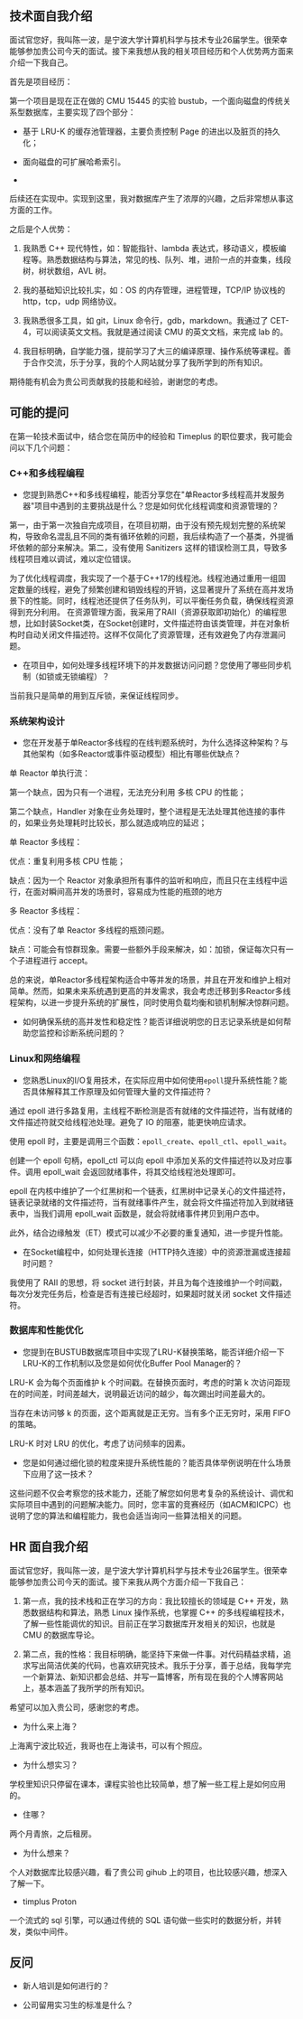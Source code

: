

## **技术面自我介绍**

面试官您好，我叫陈一波，是宁波大学计算机科学与技术专业26届学生。很荣幸能够参加贵公司今天的面试。接下来我想从我的相关项目经历和个人优势两方面来介绍一下我自己。

首先是项目经历：

第一个项目是现在正在做的 CMU 15445 的实验 bustub，一个面向磁盘的传统关系型数据库，主要实现了四个部分：

- 基于 LRU-K 的缓存池管理器，主要负责控制 Page 的进出以及脏页的持久化；

- 面向磁盘的可扩展哈希索引。

- 

后续还在实现中。实现到这里，我对数据库产生了浓厚的兴趣，之后非常想从事这方面的工作。


之后是个人优势：

1. 我熟悉 C++ 现代特性，如：智能指针、lambda 表达式，移动语义，模板编程等。熟悉数据结构与算法，常见的栈、队列、堆，进阶一点的并查集，线段树，树状数组，AVL 树。

2. 我的基础知识比较扎实，如：OS 的内存管理，进程管理，TCP/IP 协议栈的 http，tcp，udp 网络协议。

3. 我熟悉很多工具，如 git，Linux 命令行，gdb，markdown。我通过了 CET-4，可以阅读英文文档。我就是通过阅读 CMU 的英文文档，来完成 lab 的。

4. 我目标明确，自学能力强，提前学习了大三的编译原理、操作系统等课程。善于合作交流，乐于分享，我的个人网站就分享了我所学到的所有知识。

期待能有机会为贵公司贡献我的技能和经验，谢谢您的考虑。





## **可能的提问**

在第一轮技术面试中，结合您在简历中的经验和 Timeplus 的职位要求，我可能会问以下几个问题：

### C++和多线程编程


- 您提到熟悉C++和多线程编程，能否分享您在"单Reactor多线程高并发服务器"项目中遇到的主要挑战是什么？您是如何优化线程调度和资源管理的？

第一，由于第一次独自完成项目，在项目初期，由于没有预先规划完整的系统架构，导致命名混乱且不同的类有循环依赖的问题，我后续构造了一个基类，外提循坏依赖的部分来解决。第二，没有使用 Sanitizers 这样的错误检测工具，导致多线程项目难以调试，难以定位错误。

为了优化线程调度，我实现了一个基于C++17的线程池。线程池通过重用一组固定数量的线程，避免了频繁创建和销毁线程的开销，这显著提升了系统在高并发场景下的性能。同时，线程池还提供了任务队列，可以平衡任务负载，确保线程资源得到充分利用。
在资源管理方面，我采用了RAII（资源获取即初始化）的编程思想，比如封装Socket类，在Socket创建时，文件描述符由该类管理，并在对象析构时自动关闭文件描述符。这样不仅简化了资源管理，还有效避免了内存泄漏问题。


- 在项目中，如何处理多线程环境下的并发数据访问问题？您使用了哪些同步机制（如锁或无锁编程）？

当前我只是简单的用到互斥锁，来保证线程同步。

### 系统架构设计

- 您在开发基于单Reactor多线程的在线判题系统时，为什么选择这种架构？与其他架构（如多Reactor或事件驱动模型）相比有哪些优缺点？

单 Reactor 单执行流：

第一个缺点，因为只有一个进程，无法充分利用 多核 CPU 的性能；

第二个缺点，Handler 对象在业务处理时，整个进程是无法处理其他连接的事件的，如果业务处理耗时比较长，那么就造成响应的延迟；

单 Reactor 多线程：

优点：重复利用多核 CPU 性能；

缺点：因为一个 Reactor 对象承担所有事件的监听和响应，而且只在主线程中运行，在面对瞬间高并发的场景时，容易成为性能的瓶颈的地方

多 Reactor 多线程：

优点：没有了单 Reactor 多线程的瓶颈问题。

缺点：可能会有惊群现象。需要一些额外手段来解决，如：加锁，保证每次只有一个子进程进行 accept。

总的来说，单Reactor多线程架构适合中等并发的场景，并且在开发和维护上相对简单。然而，如果未来系统遇到更高的并发需求，我会考虑迁移到多Reactor多线程架构，以进一步提升系统的扩展性，同时使用负载均衡和锁机制解决惊群问题。


- 如何确保系统的高并发性和稳定性？能否详细说明您的日志记录系统是如何帮助您监控和诊断系统问题的？



### Linux和网络编程

- 您熟悉Linux的I/O复用技术，在实际应用中如何使用`epoll`提升系统性能？能否具体解释其工作原理及如何管理大量的文件描述符？

通过 epoll 进行多路复用，主线程不断检测是否有就绪的文件描述符，当有就绪的文件描述符就交给线程池处理。避免了 IO 的阻塞，能更快响应请求。

使用 epoll 时，主要是调用三个函数：`epoll_create`、`epoll_ctl`、`epoll_wait`。

创建一个 epoll 句柄，epoll_ctl 可以向 epoll 中添加关系的文件描述符以及对应事件。调用 epoll_wait 会返回就绪事件，将其交给线程池处理即可。

epoll 在内核中维护了一个红黑树和一个链表，红黑树中记录关心的文件描述符，链表记录就绪的文件描述符，当有就绪事件产生，就会将文件描述符加入到就绪链表中，当我们调用 epoll_wait 函数是，就会将就绪事件拷贝到用户态中。

此外，结合边缘触发（ET）模式可以减少不必要的重复通知，进一步提升性能。

- 在Socket编程中，如何处理长连接（HTTP持久连接）中的资源泄漏或连接超时问题？

我使用了 RAII 的思想，将 socket 进行封装，并且为每个连接维护一个时间戳，每次分发完任务后，检查是否有连接已经超时，如果超时就关闭 socket 文件描述符。

### 数据库和性能优化

- 您提到在BUSTUB数据库项目中实现了LRU-K替换策略，能否详细介绍一下LRU-K的工作机制以及您是如何优化Buffer Pool Manager的？

LRU-K 会为每个页面维护 k 个时间戳。在替换页面时，考虑的时第 k 次访问距现在的时间差，时间差越大，说明最近访问的越少，每次踢出时间差最大的。

当存在未访问够 k 的页面，这个距离就是正无穷。当有多个正无穷时，采用 FIFO 的策略。

LRU-K 时对 LRU 的优化，考虑了访问频率的因素。

- 您是如何通过细化锁的粒度来提升系统性能的？能否具体举例说明在什么场景下应用了这一技术？


这些问题不仅会考察您的技术能力，还能了解您如何思考复杂的系统设计、调优和实际项目中遇到的问题解决能力。同时，您丰富的竞赛经历（如ACM和ICPC）也说明了您的算法和编程能力，我也会适当询问一些算法相关的问题。


## **HR 面自我介绍**

面试官您好，我叫陈一波，是宁波大学计算机科学与技术专业26届学生。很荣幸能够参加贵公司今天的面试。接下来我从两个方面介绍一下我自己：


1. 第一点，我的技术栈和正在学习的方向：我比较擅长的领域是 C++ 开发，熟悉数据结构和算法，熟悉 Linux 操作系统，也掌握 C++ 的多线程编程技术，了解一些性能调优的知识。目前正在学习数据库开发相关的知识，也就是 CMU 的数据库导论。

2. 第二点，我的性格：我目标明确，能坚持下来做一件事。对代码精益求精，追求写出简洁优美的代码，也喜欢研究技术。我乐于分享，善于总结，我每学完一个新算法、新知识都会总结、并写一篇博客，所有现在我的个人博客网站上，基本涵盖了我所学的所有知识。

希望可以加入贵公司，感谢您的考虑。



- 为什么来上海？

上海离宁波比较近，我哥也在上海读书，可以有个照应。

- 为什么想实习？

学校里知识只停留在课本，课程实验也比较简单，想了解一些工程上是如何应用的。

- 住哪？

两个月青旅，之后租房。

- 为什么想来？

个人对数据库比较感兴趣，看了贵公司 gihub 上的项目，也比较感兴趣，想深入了解一下。

- timplus Proton

一个流式的 sql 引擎，可以通过传统的 SQL 语句做一些实时的数据分析，并转发，类似中间件。

## **反问**


- 新人培训是如何进行的？


- 公司留用实习生的标准是什么？